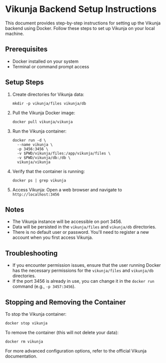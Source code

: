 # Vikunja Backend Setup Instructions

This document provides step-by-step instructions for setting up the Vikunja backend using Docker. Follow these steps to set up Vikunja on your local machine.

## Prerequisites

- Docker installed on your system
- Terminal or command prompt access

## Setup Steps

1. Create directories for Vikunja data:
   ```
   mkdir -p vikunja/files vikunja/db
   ```

2. Pull the Vikunja Docker image:
   ```
   docker pull vikunja/vikunja
   ```

3. Run the Vikunja container:
   ```
   docker run -d \
     --name vikunja \
     -p 3456:3456 \
     -v $PWD/vikunja/files:/app/vikunja/files \
     -v $PWD/vikunja/db:/db \
     vikunja/vikunja
   ```

4. Verify that the container is running:
   ```
   docker ps | grep vikunja
   ```

5. Access Vikunja:
   Open a web browser and navigate to `http://localhost:3456`

## Notes

- The Vikunja instance will be accessible on port 3456.
- Data will be persisted in the `vikunja/files` and `vikunja/db` directories.
- There is no default user or password. You'll need to register a new account when you first access Vikunja.

## Troubleshooting

- If you encounter permission issues, ensure that the user running Docker has the necessary permissions for the `vikunja/files` and `vikunja/db` directories.
- If the port 3456 is already in use, you can change it in the `docker run` command (e.g., `-p 3457:3456`).

## Stopping and Removing the Container

To stop the Vikunja container:
```
docker stop vikunja
```

To remove the container (this will not delete your data):
```
docker rm vikunja
```

For more advanced configuration options, refer to the official Vikunja documentation.
